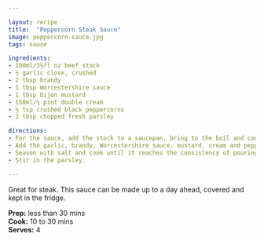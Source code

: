 ```yaml
---

layout: recipe
title:  "Peppercorn Steak Sauce"
image: peppercorn-sauce.jpg
tags: sauce

ingredients:
- 100ml/3½fl oz beef stock
- ½ garlic clove, crushed
- 2 tbsp brandy
- 1 tbsp Worcestershire sauce
- 1 tbsp Dijon mustard
- 150ml/¼ pint double cream
- ½ tsp crushed black peppercorns
- 2 tbsp chopped fresh parsley

directions:
- For the sauce, add the stock to a saucepan, bring to the boil and cook until reduced by half. 
- Add the garlic, brandy, Worcestershire sauce, mustard, cream and peppercorns. Stir and bring to the boil over a high heat. 
- Season with salt and cook until it reaches the consistency of pouring cream. 
- Stir in the parsley.

---
```


Great for steak. This sauce can be made up to a day ahead, covered and kept in the fridge.

**Prep:** less than 30 mins  
**Cook:** 10 to 30 mins  
**Serves:** 4